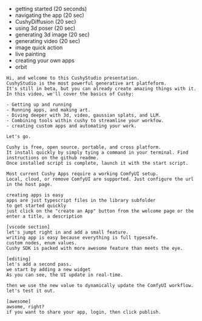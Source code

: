 
- getting started (20 seconds)
- navigating the app (20 sec)
- CushyDiffusion (20 sec)
- using 3d poser (20 sec)
- generating 3d image (20 sec)
- generating video (20 sec)
- image quick action
- live painting
- creating your own apps
- orbit


```
Hi, and welcome to this CushyStudio presentation.
CushyStudio is the most powerful generative art platfeform.
It's still in beta, but you can already create amazing things with it.
In this video, we'll cover the basics of Cushy:

- Getting up and running
- Running apps, and making art.
- Diving deeper with 3d, video, gaussian splats, and LLM.
- Combining tools within cushy to streamline your workfow.
- creating custom apps and automating your work.

Let's go.

```

<!-- getting up and running -->
```
Cushy is free, open source. portable, and cross platform.
It install quickly by simply tying a command in your terminal. Find instructions on the github readme.
Once installed script is complete, launch it with the start script.

Most current Cushy Apps require a working ComfyUI setup.
Local, cloud, or remove ComfyUI are supported. Just configure the url in the host page.

```

<!-- creating apps -->
```
creating apps is easy
apps are just typescript files in the library subfolder
to get started quickly
just click on the "create an App" button from the welcome page or the
enter a title, a description

[vscode section]
let's jumpt right in and add a small feature.
writing app is easy because everything is full typesafe.
custom nodes, enum values.
Cushy SDK is packed with more awesome feature than meets the eye.

[editing]
let's add a second pass.
we start by adding a new widget
As you can see, the UI update in real-time.

then we use the new value to dynamically update the ComfyUI workflow.
let's test it out.

[awesome]
awsome, right?
if you want to share your app, login, then click publish.
```